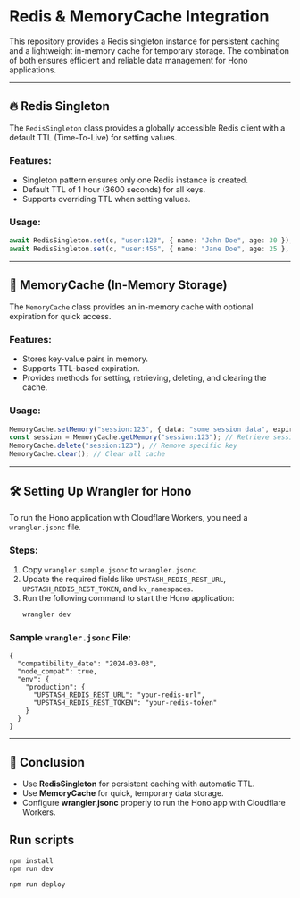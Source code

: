
# Redis & MemoryCache Integration

This repository provides a Redis singleton instance for persistent caching and a lightweight in-memory cache for temporary storage. The combination of both ensures efficient and reliable data management for Hono applications.

---

## 🔥 Redis Singleton
The `RedisSingleton` class provides a globally accessible Redis client with a default TTL (Time-To-Live) for setting values.

### Features:
- Singleton pattern ensures only one Redis instance is created.
- Default TTL of 1 hour (3600 seconds) for all keys.
- Supports overriding TTL when setting values.


### Usage:
```ts
await RedisSingleton.set(c, "user:123", { name: "John Doe", age: 30 }); // Uses default TTL
await RedisSingleton.set(c, "user:456", { name: "Jane Doe", age: 25 }, 7200); // Custom TTL of 2 hours
```

---

## 🚀 MemoryCache (In-Memory Storage)
The `MemoryCache` class provides an in-memory cache with optional expiration for quick access.

### Features:
- Stores key-value pairs in memory.
- Supports TTL-based expiration.
- Provides methods for setting, retrieving, deleting, and clearing the cache.

### Usage:
```ts
MemoryCache.setMemory("session:123", { data: "some session data", expiry: Date.now() + 60000 }); // Expires in 1 minute
const session = MemoryCache.getMemory("session:123"); // Retrieve session data
MemoryCache.delete("session:123"); // Remove specific key
MemoryCache.clear(); // Clear all cache
```

---

## 🛠 Setting Up Wrangler for Hono
To run the Hono application with Cloudflare Workers, you need a `wrangler.jsonc` file.

### Steps:
1. Copy `wrangler.sample.jsonc` to `wrangler.jsonc`.
2. Update the required fields like `UPSTASH_REDIS_REST_URL`, `UPSTASH_REDIS_REST_TOKEN`, and `kv_namespaces`.
3. Run the following command to start the Hono application:
   ```sh
   wrangler dev
   ```

### Sample `wrangler.jsonc` File:
```jsonc
{
  "compatibility_date": "2024-03-03",
  "node_compat": true,
  "env": {
    "production": {
      "UPSTASH_REDIS_REST_URL": "your-redis-url",
      "UPSTASH_REDIS_REST_TOKEN": "your-redis-token"
    }
  }
}
```

---

## 🔗 Conclusion
- Use **RedisSingleton** for persistent caching with automatic TTL.
- Use **MemoryCache** for quick, temporary data storage.
- Configure **wrangler.jsonc** properly to run the Hono app with Cloudflare Workers.


## Run scripts 

```
npm install
npm run dev
```

```
npm run deploy
```